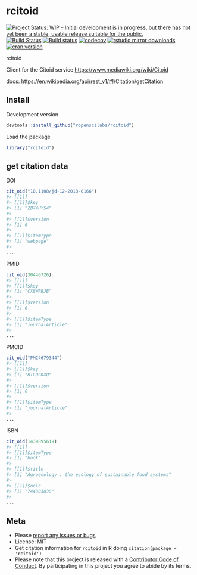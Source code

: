 rcitoid
=========

[![Project Status: WIP – Initial development is in progress, but there has not yet been a stable, usable release suitable for the public.](https://www.repostatus.org/badges/latest/wip.svg)](https://www.repostatus.org/#wip)
[![Build Status](https://travis-ci.com/ropenscilabs/rcitoid.svg?branch=master)](https://travis-ci.com/ropenscilabs/rcitoid)
[![Build status](https://ci.appveyor.com/api/projects/status/yk8vpcdr1rmi7byy?svg=true)](https://ci.appveyor.com/project/sckott/rcitoid)
[![codecov](https://codecov.io/gh/ropensci/rcitoid/branch/master/graph/badge.svg)](https://codecov.io/gh/ropensci/rcitoid)
[![rstudio mirror downloads](http://cranlogs.r-pkg.org/badges/rcitoid)](https://github.com/metacran/cranlogs.app)
[![cran version](https://www.r-pkg.org/badges/version/rcitoid)](https://cran.r-project.org/package=rcitoid)




rcitoid

Client for the Citoid service <https://www.mediawiki.org/wiki/Citoid>

docs: <https://en.wikipedia.org/api/rest_v1/#!/Citation/getCitation>

## Install

Development version


```r
devtools::install_github("ropenscilabs/rcitoid")
```

Load the package



```r
library("rcitoid")
```

## get citation data

DOI


```r
cit_oid("10.1108/jd-12-2013-0166")
#> [[1]]
#> [[1]]$key
#> [1] "ZB74HYS4"
#> 
#> [[1]]$version
#> [1] 0
#> 
#> [[1]]$itemType
#> [1] "webpage"
#> 
...
```

PMID


```r
cit_oid(30446726)
#> [[1]]
#> [[1]]$key
#> [1] "CX8WPBJB"
#> 
#> [[1]]$version
#> [1] 0
#> 
#> [[1]]$itemType
#> [1] "journalArticle"
#> 
...
```

PMCID


```r
cit_oid("PMC4679344")
#> [[1]]
#> [[1]]$key
#> [1] "RTGQCKXQ"
#> 
#> [[1]]$version
#> [1] 0
#> 
#> [[1]]$itemType
#> [1] "journalArticle"
#> 
...
```

ISBN


```r
cit_oid(1439895619)
#> [[1]]
#> [[1]]$itemType
#> [1] "book"
#> 
#> [[1]]$title
#> [1] "Agroecology : the ecology of sustainable food systems"
#> 
#> [[1]]$oclc
#> [1] "744303838"
#> 
...
```

## Meta

* Please [report any issues or bugs](https://github.com/ropenscilabs/rcitoid/issues)
* License: MIT
* Get citation information for `rcitoid` in R doing `citation(package = 'rcitoid')`
* Please note that this project is released with a [Contributor Code of Conduct](CODE_OF_CONDUCT.md). By participating in this project you agree to abide by its terms.
